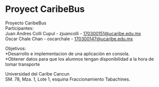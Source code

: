 # Proyect CaribeBus   &nbsp;    
Proyecto CaribeBus   &nbsp;   
Participantes:    &nbsp;    
Juan Andres Colli Cupul - zjuancolli - 170300151@ucaribe.edu.mx    &nbsp;    
Oscar Chale Chan - oscarchale - 170300147@ucaribe.edu.mx    &nbsp;   
    
Objetivos:    &nbsp;     
*Desarrollo e implementacion de una aplicación en consola.    &nbsp;    
*Obtener datos para que los alumnos tengan disponibilidad a la hora de tomar transporte   &nbsp;    
    
Universidad del Caribe Cancun    &nbsp;    
SM. 78, Mza. 1, Lote 1, esquina Fraccionamiento Tabachines.     &nbsp;     